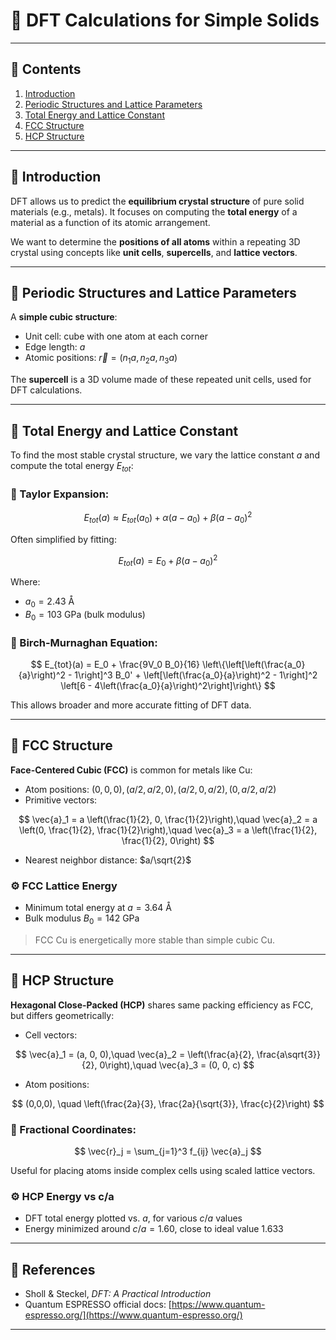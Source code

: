 # 📘 DFT Calculations for Simple Solids 

---

## 📌 Contents

1. [Introduction](#introduction)
2. [Periodic Structures and Lattice Parameters](#periodic-structures-and-lattice-parameters)
3. [Total Energy and Lattice Constant](#total-energy-and-lattice-constant)
4. [FCC Structure](#fcc-structure)
5. [HCP Structure](#hcp-structure)
---

## 🔷 Introduction

DFT allows us to predict the **equilibrium crystal structure** of pure solid materials (e.g., metals). It focuses on computing the **total energy** of a material as a function of its atomic arrangement.

We want to determine the **positions of all atoms** within a repeating 3D crystal using concepts like **unit cells**, **supercells**, and **lattice vectors**.

---

## 🔹 Periodic Structures and Lattice Parameters

A **simple cubic structure**:

* Unit cell: cube with one atom at each corner
* Edge length: $a$
* Atomic positions: $\vec{r} = (n_1a, n_2a, n_3a)$

The **supercell** is a 3D volume made of these repeated unit cells, used for DFT calculations.

---

## 🔹 Total Energy and Lattice Constant

To find the most stable crystal structure, we vary the lattice constant $a$ and compute the total energy $E_{tot}$:

### 📐 Taylor Expansion:

$$
E_{tot}(a) \approx E_{tot}(a_0) + \alpha (a - a_0) + \beta (a - a_0)^2
$$

Often simplified by fitting:

$$
E_{tot}(a) = E_0 + \beta(a - a_0)^2
$$

Where:

* $a_0 = 2.43 \text{ Å}$
* $B_0 = 103 \text{ GPa}$ (bulk modulus)

### 📐 Birch-Murnaghan Equation:

$$
E_{tot}(a) = E_0 + \frac{9V_0 B_0}{16} \left\{\left[\left(\frac{a_0}{a}\right)^2 - 1\right]^3 B_0' + \left[\left(\frac{a_0}{a}\right)^2 - 1\right]^2 \left[6 - 4\left(\frac{a_0}{a}\right)^2\right]\right\}
$$

This allows broader and more accurate fitting of DFT data.

---

## 🔹 FCC Structure

**Face-Centered Cubic (FCC)** is common for metals like Cu:

* Atom positions: $(0,0,0), (a/2,a/2,0), (a/2,0,a/2), (0,a/2,a/2)$
* Primitive vectors:

$$
\vec{a}_1 = a \left(\frac{1}{2}, 0, \frac{1}{2}\right),\quad \vec{a}_2 = a \left(0, \frac{1}{2}, \frac{1}{2}\right),\quad \vec{a}_3 = a \left(\frac{1}{2}, \frac{1}{2}, 0\right)
$$

* Nearest neighbor distance: $a/\sqrt{2}$

### ⚙️ FCC Lattice Energy

* Minimum total energy at $a = 3.64 \text{ Å}$
* Bulk modulus $B_0 = 142 \text{ GPa}$

> FCC Cu is energetically more stable than simple cubic Cu.

---

## 🔹 HCP Structure

**Hexagonal Close-Packed (HCP)** shares same packing efficiency as FCC, but differs geometrically:

* Cell vectors:

$$
\vec{a}_1 = (a, 0, 0),\quad \vec{a}_2 = \left(\frac{a}{2}, \frac{a\sqrt{3}}{2}, 0\right),\quad \vec{a}_3 = (0, 0, c)
$$

* Atom positions:

$$
(0,0,0), \quad \left(\frac{2a}{3}, \frac{2a}{\sqrt{3}}, \frac{c}{2}\right)
$$

### 🔹 Fractional Coordinates:

$$
\vec{r}_j = \sum_{j=1}^3 f_{ij} \vec{a}_j
$$

Useful for placing atoms inside complex cells using scaled lattice vectors.

### ⚙️ HCP Energy vs c/a

* DFT total energy plotted vs. $a$, for various $c/a$ values
* Energy minimized around $c/a = 1.60$, close to ideal value 1.633

---

## 📖 References

* Sholl & Steckel, *DFT: A Practical Introduction*
* Quantum ESPRESSO official docs: [https://www.quantum-espresso.org/](https://www.quantum-espresso.org/)

---
